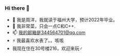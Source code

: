 ### Hi there 👋
- 🔭 我是周洋，我就读于福州大学，预计2022年毕业。
- 🌱 我非常菜，只会一点C和C++.
- 📫 我的邮箱是344564701@qq.com
- ⚡ 我最喜欢水表了。。咳咳
- 我现在住在30号楼216，欢迎来玩♂
<!--
**John-Tzemin/John-Tzemin** is a ✨ _special_ ✨ repository because its `README.md` (this file) appears on your GitHub profile.


-->
